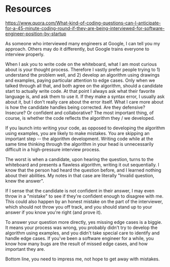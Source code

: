 # Resources

https://www.quora.com/What-kind-of-coding-questions-can-I-anticipate-for-a-45-minute-coding-round-if-they-are-being-interviewed-for-software-engineer-position-by-startup

As someone who interviewed many engineers at Google, I can tell you my approach. Others may do it differently, but Google trains everyone to interview properly.

When I ask you to write code on the whiteboard, what I am most curious about is your thought process. Therefore I vastly prefer people trying to 1) understand the problem well, and 2) develop an algorithm using drawings and examples, paying particular attention to edge cases. Only when we talked through all that, and both agree on the algorithm, should a candidate start to actually write code. At that point I always ask what their favorite language is, and ask them to use it. If they make a syntax error, I usually ask about it, but I don't really care about the error itself. What I care more about is how the candidate handles being corrected. Are they defensive? Insecure? Or confident and collaborative? The most important thing, of course, is whether the code reflects the algorithm they / we developed.

If you launch into writing your code, as opposed to developing the algorithm using examples, you are likely to make mistakes. You are skipping an important step -- the algorithm development. Writing code while at the same time thinking through the algorithm in your head is unnecessarily difficult in a high-pressure interview process.

The worst is when a candidate, upon hearing the question, turns to the whiteboard and presents a flawless algorithm, writing it out sequentially. I know that the person had heard the question before, and I learned nothing about their abilities. My notes in that case are literally "Invalid question, knew the answer".

If I sense that the candidate is not confident in their answer, I may even throw in a "mistake" to see if they're confident enough to disagree with me. This could also happen by an honest mistake on the part of the interviewer, which should not throw you off track, and you should stand up to your answer if you know you're right (and prove it).

To answer your question more directly, yes missing edge cases is a biggie. It means your process was wrong, you probably didn't try to develop the algorithm using examples, and you didn't take special care to identify and handle edge cases. If you've been a software engineer for a while, you know how many bugs are the result of missed edge cases, and how important they are.

Bottom line, you need to impress me, not hope to get away with mistakes.